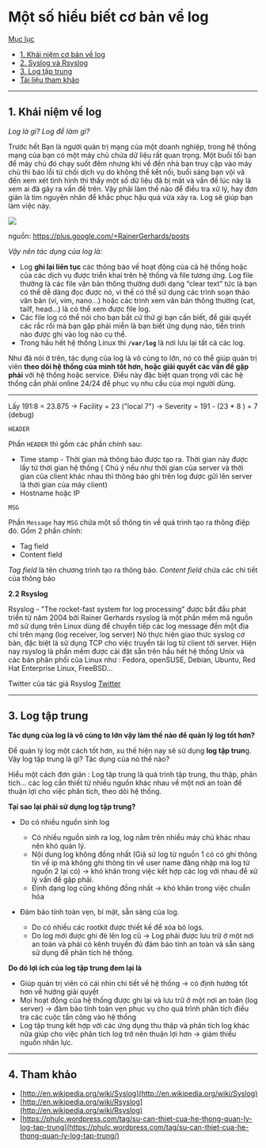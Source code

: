 # Một số hiểu biết cơ bản về log

<a name="index"></a>
[Mục lục](#index)

- [1. Khái niệm cơ bản về log](#1)
- [2. Syslog và Rsyslog](#2)
- [3. Log tập trung](#3)
- [Tài liệu tham khảo](#4)

---
<a name="1"></a>
## 1. Khái niệm về log
*Log là gì? Log để làm gì?*

Trước hết Bạn là người quản trị mạng của một doanh nghiệp, trong hệ thống mạng của bạn có một máy chủ chứa dữ liệu rất quan trọng. Một buổi tối bạn để máy chủ đó chạy suốt đêm nhưng khi về đến nhà bạn truy cập vào máy chủ thì báo lỗi từ chối dịch vụ do không thể kết nối, buổi sáng bạn vội vã đến xem xét tình hình thì thấy một số dữ liệu đã bị mất và vấn đề lúc này là xem ai đã gây ra vấn đề trên. Vậy phải làm thế nào để điều tra xử lý, hay đơn giản là tìm nguyên nhân để khắc phục hậu quả vừa xảy ra. Log sẽ giúp bạn làm việc này.

<img src="https://lh6.googleusercontent.com/-iMgGDt5jbEE/UYzNUUHrCXI/AAAAAAAAAaA/6bpFV0uCO5s/w712-h534-no/logstack.jpg">

nguồn: https://plus.google.com/+RainerGerhards/posts

*Vậy nên tác dụng của log là:*

- Log **ghi lại liên tục** các thông báo về hoạt động của cả hệ thống hoặc của các dịch vụ được triển khai trên hệ thống và file tương ứng. Log file thường là các file văn bản thông thường dưới dạng “clear text” tức là bạn có thể dễ dàng đọc được nó, vì thế có thể sử dụng các trình soạn thảo văn bản (vi, vim, nano...) hoặc các trình xem văn bản thông thường (cat, tailf, head...) là có thể xem được file log.
- Các file log có thể nói cho bạn bất cứ thứ gì bạn cần biết, để giải quyết các rắc rối mà bạn gặp phải miễn là bạn biết ứng dụng nào, tiến trình nào được ghi vào log nào cụ thể.
- Trong hầu hết hệ thống Linux thì **`/var/log`** là nơi lưu lại tất cả các log.

Như đã nói ở trên, tác dụng của log là vô cùng to lớn, nó có thể giúp quản trị viên **theo dõi hệ thống của mình tôt hơn, hoặc giải quyết các vấn đề gặp phải** với hệ thống hoặc service. Điều này đặc biệt quan trọng với các hệ thống cần phải online 24/24 để phục vụ nhu cầu của mọi người dùng.


---
Lấy 191:8 = 23.875
-> Facility = 23 ("local 7")
-> Severity = 191 - (23 * 8 ) = 7 (debug)


`HEADER`

Phần `HEADER` thì gồm các phần chính sau:
- Time stamp - Thời gian mà thông báo được tạo ra. Thời gian này được lấy từ thời gian hệ thống ( Chú ý nếu như thời gian của server và thời gian của client khác nhau thì thông báo ghi trên log được gửi lên server là thời gian của máy client)
- Hostname hoặc IP


`MSG`

Phần `Message` hay `MSG` chứa một số thông tin về quá trình tạo ra thông điệp đó. Gồm 2 phần chính:
- Tag field
- Content field

*Tag field* là tên chương trình tạo ra thông báo. *Content field* chứa các chi tiết của thông báo




**2.2 Rsyslog**

Rsyslog - "The rocket-fast system for log processing" được bắt đầu phát triển từ năm 2004 bởi Rainer Gerhards rsyslog là một phần mềm mã nguồn mở sử dụng trên Linux dùng để chuyển tiếp các log message đến một địa chỉ trên mạng (log receiver, log server) Nó thực hiện giao thức syslog cơ bản, đặc biệt là sử dụng TCP cho việc truyền tải log từ client tới server. Hiện nay rsyslog là phần mềm được cài đặt sẵn trên hầu hết hệ thống Unix và các bản phân phối của Linux như : Fedora, openSUSE, Debian, Ubuntu, Red Hat Enterprise Linux, FreeBSD…

Twitter của tác giả Rsyslog [Twitter](https://twitter.com/rgerhards/)

---
<a name="3"></a>
## 3. Log tập trung

**Tác dụng của log là vô cùng to lớn vậy làm thế nào để quản lý log tốt hơn?**

Để quản lý log một cách tốt hơn, xu thế hiện nay sẽ sử dụng **log tập trun**g. Vậy log tập trung là gì? Tác dụng của nó thế nào?

Hiểu một cách đơn giản : Log tâp trung là quá trình tập trung, thu thập, phân tích... các log cần thiết từ nhiều nguồn khác nhau về một nơi an toàn để thuận lợi cho việc phân tích, theo dõi hệ thống.

**Tại sao lại phải sử dụng log tập trung?**

- Do có nhiều nguồn sinh log
  * Có nhiều nguồn sinh ra log, log nằm trên nhiều máy chủ khác nhau nên khó quản lý.
  * Nội dung log không đồng nhất (Giả sử log từ nguồn 1 có có ghi thông tin về ip mà không ghi thông tin về user name đăng nhập mà log từ nguồn 2 lại có) -> khó khăn trong việc kết hợp các log với nhau để xử lý vấn đề gặp phải.
  * Định dạng log cũng không đồng nhất -> khó khăn trong việc chuẩn hóa

- Đảm bảo tính toàn vẹn, bí mật, sẵn sàng của log.
  * Do có nhiều các rootkit được thiết kế để xóa bỏ logs.
  * Do log mới được ghi đè lên log cũ
-> Log phải được lưu trữ ở một nơi an toàn và phải có kênh truyền đủ đảm bảo tính an toàn và sẵn sàng sử dụng  để phân tích hệ thống.

**Do đó lợi ích của log tập trung đem lại là**
- Giúp quản trị viên có cái nhìn chi tiết về hệ thống -> có định hướng tốt hơn về hướng giải quyết
- Mọi hoạt động của hệ thống được ghi lại và lưu trữ ở một nơi an toàn (log server)  -> đảm bảo tính toàn vẹn phục vụ cho quá trình phân tích điều tra các cuộc tấn công vào hệ thống
- Log tập trung kết hợp với các ứng dụng thu thập và phân tích log khác nữa giúp cho việc phân tích log trở nên thuận lợi hơn -> giảm thiểu nguồn nhân lực.
</ul>


---
<a name="4"></a>
## 4. Tham khảo

- [http://en.wikipedia.org/wiki/Syslog](http://en.wikipedia.org/wiki/Syslog)
- [http://en.wikipedia.org/wiki/Rsyslog](http://en.wikipedia.org/wiki/Rsyslog)
- [https://phulc.wordpress.com/tag/su-can-thiet-cua-he-thong-quan-ly-log-tap-trung](https://phulc.wordpress.com/tag/su-can-thiet-cua-he-thong-quan-ly-log-tap-trung/)

[1]: https://tools.ietf.org/html/rfc5424
[2]: https://www.ietf.org/rfc/rfc3195.txt
[3]: https://tools.ietf.org/html/rfc6587
